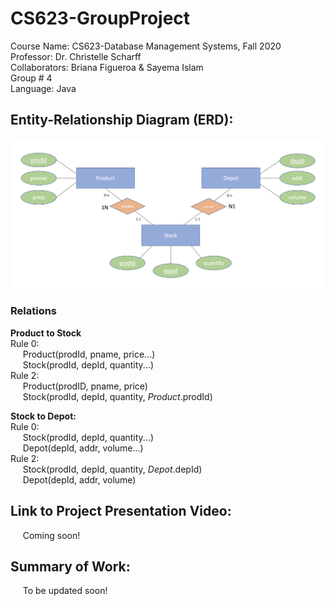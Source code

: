 # CS623-GroupProject
Course Name: CS623-Database Management Systems, Fall 2020
<br/>
Professor: Dr. Christelle Scharff
<br/>
Collaborators: Briana Figueroa & Sayema Islam
<br/>
Group # 4
<br/>
Language: Java
<br/>

## Entity-Relationship Diagram (ERD):
![alt text](https://github.com/saye2427/CS623-GroupProject/blob/main/Project_ERD.png?raw=true)
<br/>

### Relations
**Product to Stock**
<br/>
Rule 0:
<br/>&nbsp;&nbsp;&nbsp;&nbsp;&nbsp;Product(prodId, pname, price...)
<br/>&nbsp;&nbsp;&nbsp;&nbsp;&nbsp;Stock(prodId, depId, quantity...)
<br/>
Rule 2:
<br/>&nbsp;&nbsp;&nbsp;&nbsp;&nbsp;Product(prodID, pname, price)
<br/>&nbsp;&nbsp;&nbsp;&nbsp;&nbsp;Stock(prodId, depId, quantity, <em>Product</em>.prodId)
<br/>

**Stock to Depot:**
<br/>
Rule 0:
<br/>&nbsp;&nbsp;&nbsp;&nbsp;&nbsp;Stock(prodId, depId, quantity...)
<br/>&nbsp;&nbsp;&nbsp;&nbsp;&nbsp;Depot(depId, addr, volume...)
<br/>
Rule 2:
<br/>&nbsp;&nbsp;&nbsp;&nbsp;&nbsp;Stock(prodId, depId, quantity, <em>Depot</em>.depId)
<br/>&nbsp;&nbsp;&nbsp;&nbsp;&nbsp;Depot(depId, addr, volume)
<br/>
    
## Link to Project Presentation Video:
&nbsp;&nbsp;&nbsp;&nbsp;&nbsp;Coming soon!
<br/>

## Summary of Work:
&nbsp;&nbsp;&nbsp;&nbsp;&nbsp;To be updated soon!
